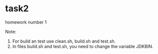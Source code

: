 # task2
homework number 1 

Note:
1. For build an test use clean.sh, build.sh and test.sh.
2. In files build.sh and test.sh, you need to change the variable JDKBIN.
